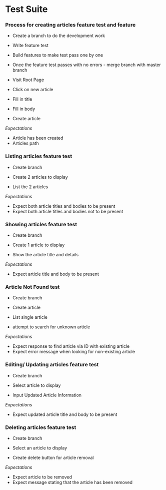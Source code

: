 # Test Suite

### **Process for creating articles feature test and feature**

- Create a branch to do the development work
- Write feature test
- Build features to make test pass one by one
- Once the feature test passes with no errors - merge branch with master branch


- Visit Root Page
- Click on new article
- Fill in title
- Fill in body
- Create article

*Expectations*
- Article has been created
- Articles path


### **Listing articles feature test**
- Create branch
- Create 2 articles to display

- List the 2 articles

*Expectations*
- Expect both article titles and bodies to be present
- Expect both article titles and bodies not to be present

### **Showing articles feature test**
- Create branch
- Create 1 article to display

- Show the article title and details

*Expectations*
- Expect article title and body to be present

### **Article Not Found test**
- Create branch
- Create article

- List single article
- attempt to search for unknown article

*Expectations*
- Expect response to find article via ID with existing article
- Expect error message when looking for non-existing article

### **Editing/ Updating articles feature test**
- Create branch
- Select article to display

- Input Updated Article Information

*Expectations*
- Expect updated article title and body to be present

### **Deleting articles feature test**
- Create branch
- Select an article to display

- Create delete button for article removal

*Expectations*
- Expect article to be removed
- Expect message stating that the article has been removed